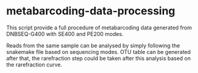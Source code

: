 # metabarcoding-data-processing
This script provide a full procedure of metabarcoding data generated from DNBSEQ-G400 with SE400 and PE200 modes.

Reads from the same sample can be analysed by simply following the snakemake file based on sequencing modes. OTU table can be generated after that, the rarefraction step could be taken after this analysis based on the rarefraction curve.
